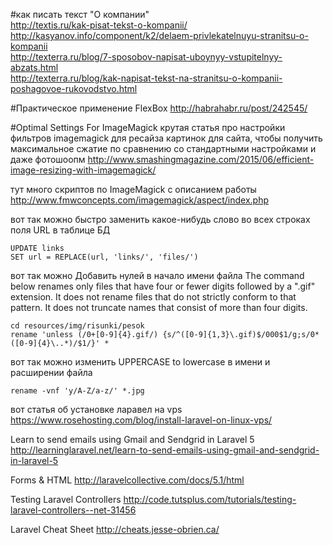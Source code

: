 #как писать текст "О компании"  
http://textis.ru/kak-pisat-tekst-o-kompanii/  
http://kasyanov.info/component/k2/delaem-privlekatelnuyu-stranitsu-o-kompanii  
http://texterra.ru/blog/7-sposobov-napisat-uboynyy-vstupitelnyy-abzats.html  
http://texterra.ru/blog/kak-napisat-tekst-na-stranitsu-o-kompanii-poshagovoe-rukovodstvo.html  


#Практическое применение FlexBox
http://habrahabr.ru/post/242545/


#Optimal Settings For ImageMagick
крутая статья про настройки фильтров imagemagick для ресайза картинок для сайта, чтобы получить максимальное сжатие по сравнению со стандартными настройками и даже фотошоопм
http://www.smashingmagazine.com/2015/06/efficient-image-resizing-with-imagemagick/


тут много скриптов по ImageMagick с описанием работы
http://www.fmwconcepts.com/imagemagick/aspect/index.php



вот так можно быстро заменить какое-нибудь слово во всех строках поля URL в таблице БД
```
UPDATE links
SET url = REPLACE(url, 'links/', 'files/')
```


вот так можно Добавить нулей в начало имени файла
The command below renames only files that have four or fewer digits followed by a ".gif" extension. 
It does not rename files that do not strictly conform to that pattern. 
It does not truncate names that consist of more than four digits.
```
cd resources/img/risunki/pesok
rename 'unless (/0+[0-9]{4}.gif/) {s/^([0-9]{1,3}\.gif)$/000$1/g;s/0*([0-9]{4}\..*)/$1/}' *
```

вот так можно изменить UPPERCASE to lowercase в имени и расширении файла
```
rename -vnf 'y/A-Z/a-z/' *.jpg
```


вот статья об установке ларавел на vps
https://www.rosehosting.com/blog/install-laravel-on-linux-vps/


Learn to send emails using Gmail and Sendgrid in Laravel 5
http://learninglaravel.net/learn-to-send-emails-using-gmail-and-sendgrid-in-laravel-5

Forms & HTML
http://laravelcollective.com/docs/5.1/html


Testing Laravel Controllers
http://code.tutsplus.com/tutorials/testing-laravel-controllers--net-31456

Laravel Cheat Sheet
http://cheats.jesse-obrien.ca/
